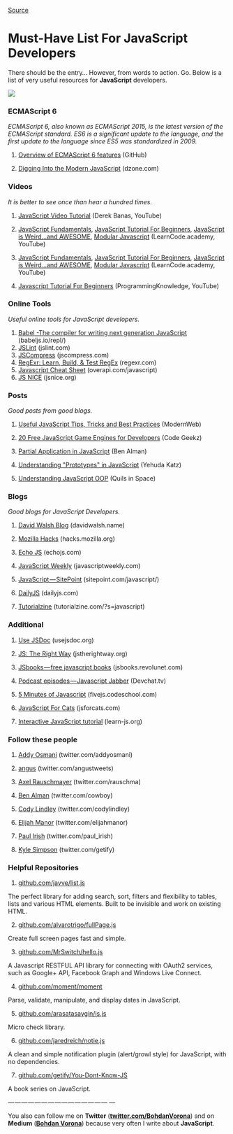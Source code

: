 [Source](https://medium.com/@BohdanVorona/must-have-list-for-javascript-developers-6b3d7c54018f "Permalink to Must-Have List For JavaScript Developers — Medium")

# Must-Have List For JavaScript Developers

There should be the entry… However, from words to action. Go. Below is a list of very useful resources for **JavaScript** developers.

![][1]

### ECMAScript 6

_ECMAScript 6, also known as ECMAScript 2015, is the latest version of the ECMAScript standard. ES6 is a significant update to the language, and the first update to the language since ES5 was standardized in 2009._

1. [Overview of ECMAScript 6 features][2] (GitHub)

2. [Digging Into the Modern JavaScript][3] (dzone.com)

### Videos

_It is better to see once than hear a hundred times._

1. [JavaScript Video Tutorial][4] (Derek Banas, YouTube)

2. [JavaScript Fundamentals][5], [JavaScript Tutorial For Beginners][6], [JavaScript is Weird…and AWESOME][7], [Modular Javascript][8] (LearnCode.academy, YouTube)

3. [JavaScript Fundamentals][5], [JavaScript Tutorial For Beginners][6], [JavaScript is Weird…and AWESOME][7], [Modular Javascript][8] (LearnCode.academy, YouTube)

4. [Javascript Tutorial For Beginners][9] (ProgrammingKnowledge, YouTube)

### Online Tools

_Useful online tools for JavaScript developers._

1. [Babel -The compiler for writing next generation JavaScript][10] (babeljs.io/repl/)
2. [JSLint][11] (jslint.com)
3. [JSCompress][12] (jscompress.com)
4. [RegExr: Learn, Build, & Test RegEx][13] (regexr.com)
5. [Javascript Cheat Sheet][14] (overapi.com/javascript)
6. [JS NICE][15] (jsnice.org)

### Posts

_Good posts from good blogs._

1. [Useful JavaScript Tips, Tricks and Best Practices][16] (ModernWeb)

2. [20 Free JavaScript Game Engines for Developers][17] (Code Geekz)

3. [Partial Application in JavaScript][18] (Ben Alman)

4. [Understanding "Prototypes" in JavaScript][19] (Yehuda Katz)

5. [Understanding JavaScript OOP][20] (Quils in Space)

### Blogs

_Good blogs for JavaScript Developers._

1. [David Walsh Blog][21] (davidwalsh.name)

2. [Mozilla Hacks][22] (hacks.mozilla.org)

3. [Echo JS][23] (echojs.com)

4. [JavaScript Weekly][24] (javascriptweekly.com)

5. [JavaScript — SitePoint][25] (sitepoint.com/javascript/)

6. [DailyJS][26] (dailyjs.com)

7. [Tutorialzine][27] (tutorialzine.com/?s=javascript)

### Additional

1. [Use JSDoc][28] (usejsdoc.org)

2. [JS: The Right Way][29] (jstherightway.org)

3. [JSbooks — free javascript books][30] (jsbooks.revolunet.com)

4. [Podcast episodes — Javascript Jabber][31] (Devchat.tv)

5. [5 Minutes of Javascript][32] (fivejs.codeschool.com)

6. [JavaScript For Cats][33] (jsforcats.com)

7. [Interactive JavaScript tutorial][34] (learn-js.org)

### Follow these people

1. [Addy Osmani][35] (twitter.com/addyosmani)

2. [angus][36] (twitter.com/angustweets)

3. [Axel Rauschmayer][37] (twitter.com/rauschma)

4. [Ben Alman][38] (twitter.com/cowboy)

5. [Cody Lindley][39] (twitter.com/codylindley)

6. [Elijah Manor][40] (twitter.com/elijahmanor)

7. [Paul Irish][41] (twitter.com/paul_irish)

8. [Kyle Simpson][42] (twitter.com/getify)

### Helpful Repositories

1. [github.com/javve/list.js][43]

The perfect library for adding search, sort, filters and flexibility to tables, lists and various HTML elements. Built to be invisible and work on existing HTML.

2. [github.com/alvarotrigo/fullPage.js][44]

Create full screen pages fast and simple.

3. [github.com/MrSwitch/hello.js][45]

A Javascript RESTFUL API library for connecting with OAuth2 services, such as Google+ API, Facebook Graph and Windows Live Connect.

4. [github.com/moment/moment][46]

Parse, validate, manipulate, and display dates in JavaScript.

5. [github.com/arasatasaygin/is.js][47]

Micro check library.

6. [github.com/jaredreich/notie.js][48]

A clean and simple notification plugin (alert/growl style) for JavaScript, with no dependencies.

7. [github.com/getify/You-Dont-Know-JS][49]

A book series on JavaScript.

— — — — — — — — — — — — — — — —

You also can follow me on **Twitter** ([**twitter.com/BohdanVorona**][50]) and on **Medium** ([**Bohdan Vorona**][51]) because very often I write about **JavaScript**.

[1]: https://cdn-images-1.medium.com/max/800/1*Jp_HlWfzS_r-jMh8m1D7LQ.png
[2]: https://github.com/lukehoban/es6features
[3]: https://dzone.com/articles/digging-into-the-modern-javascript
[4]: https://www.youtube.com/playlist?list=PLBA965A22D89CF13B
[5]: https://www.youtube.com/playlist?list=PLoYCgNOIyGACTDHuZtn0qoBdpzV9c327V
[6]: https://www.youtube.com/playlist?list=PLoYCgNOIyGACnrXwo5HMCfOH9VT05znGv
[7]: https://www.youtube.com/playlist?list=PLoYCgNOIyGABI011EYc-avPOsk1YsMUe_
[8]: https://www.youtube.com/playlist?list=PLoYCgNOIyGABs-wDaaxChu82q_xQgUb4f
[9]: https://www.youtube.com/playlist?list=PLS1QulWo1RIZ4erAYe3k8zWA5jAu72mVa
[10]: https://babeljs.io/repl/
[11]: http://www.jslint.com/
[12]: http://jscompress.com/
[13]: http://www.regexr.com/
[14]: http://overapi.com/javascript
[15]: http://jsnice.org/
[16]: http://modernweb.com/2013/12/23/45-useful-javascript-tips-tricks-and-best-practices/
[17]: https://codegeekz.com/free-javascript-game-engines/
[18]: http://benalman.com/news/2012/09/partial-application-in-javascript/
[19]: http://yehudakatz.com/2011/08/12/understanding-prototypes-in-javascript/
[20]: http://robotlolita.me/2011/10/09/understanding-javascript-oop.html
[21]: https://davidwalsh.name/
[22]: https://hacks.mozilla.org/
[23]: http://www.echojs.com/
[24]: http://javascriptweekly.com/
[25]: http://www.sitepoint.com/javascript/
[26]: http://dailyjs.com/
[27]: http://tutorialzine.com/?s=javascript
[28]: http://usejsdoc.org/
[29]: http://jstherightway.org/
[30]: http://jsbooks.revolunet.com/
[31]: https://devchat.tv/js-jabber/
[32]: https://fivejs.codeschool.com/
[33]: http://jsforcats.com/
[34]: http://www.learn-js.org/
[35]: https://twitter.com/addyosmani
[36]: https://twitter.com/angustweets
[37]: https://twitter.com/rauschma
[38]: https://twitter.com/cowboy
[39]: https://twitter.com/codylindley
[40]: https://twitter.com/elijahmanor
[41]: https://twitter.com/paul_irish
[42]: https://twitter.com/getify
[43]: https://github.com/javve/list.js
[44]: https://github.com/alvarotrigo/fullPage.js
[45]: https://github.com/MrSwitch/hello.js
[46]: https://github.com/moment/moment
[47]: https://github.com/arasatasaygin/is.js
[48]: https://github.com/jaredreich/notie.js
[49]: https://github.com/getify/You-Dont-Know-JS
[50]: https://twitter.com/BohdanVorona
[51]: https://medium.com/u/24321a7f0fda
[52]: https://github.com/bohdan-vorona/Must-Have-List-For-JavaScript-Developers
  
